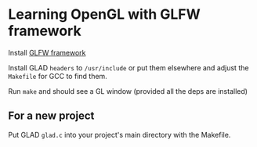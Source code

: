 # Learning OpenGL with GLFW framework #

Install [GLFW framework](https://www.glfw.org/)

Install GLAD ```headers``` to ```/usr/include``` or put them elsewhere and adjust the ```Makefile``` for GCC to find them.

Run ```make``` and should see a GL window (provided all the deps are installed)

## For a new project ##
Put GLAD ```glad.c``` into your project's main directory with the Makefile.
